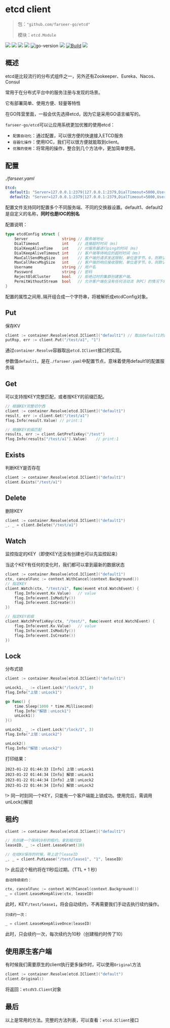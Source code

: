 # etcd client
> 包：`"github.com/farseer-go/etcd"`
>
> 模块：`etcd.Module`

![](https://img.shields.io/github/stars/farseer-go?style=social)
![](https://img.shields.io/github/license/farseer-go/etcd)
![](https://img.shields.io/github/go-mod/go-version/farseer-go/etcd)
![](https://img.shields.io/github/v/release/farseer-go/etcd)
![go-version](https://img.shields.io/github/go-mod/go-version/farseer-go/etcd)
![](https://img.shields.io/github/languages/code-size/farseer-go/etcd)
[![Build](https://github.com/farseer-go/etcd/actions/workflows/build.yml/badge.svg)](https://github.com/farseer-go/etcd/actions/workflows/build.yml)
![](https://goreportcard.com/badge/github.com/farseer-go/etcd)

## 概述
etcd是比较流行的分布式组件之一，另外还有Zookeeper、Eureka、Nacos、Consul

常用于在分布式平台中的服务注册与发现的场景。

它有部署简单、使用方便、轻量等特性

在GO阵营里面，一般会优先选择etcd，因为它是采用GO语言编写的。

`farseer-go/etcd`可以让应用系统更加优雅的使用etcd：

- `配置自动化`：通过配置，可以很方便的快速接入ETCD服务
- `容器化操作`：使用IOC，我们可以很方便就能取到client。
- `优雅的使用`：将常用的操作，整合到几个方法中，更加简单使用。

## 配置
_./farseer.yaml_
```yaml
Etcd:
  default1: "Server=127.0.0.1:2379|127.0.0.1:2379,DialTimeout=5000,Username=test,Password=test"
  default2: "Server=127.0.0.1:2379|127.0.0.1:2379,DialTimeout=5000,Username=test,Password=test"
```
配置文件支持同时配置多个不同服务端、不同的交换器设置。default1、default2是自定义的名称，**同时也是IOC的别名**

配置说明：
```go
type etcdConfig struct {
	Server               string // 服务端地址
	DialTimeout          int    // 连接超时时间（ms)
	DialKeepAliveTime    int    // 对服务器进行ping的时间（ms)
	DialKeepAliveTimeout int    // 客户端等待响应的超时时间（ms)
	MaxCallSendMsgSize   int    // 客户端的请求发送限制，单位是字节。0，则默认为2.0 MiB（2 * 1024 * 1024）。
	MaxCallRecvMsgSize   int    // 客户端的响应接收限制，单位是字节。0，则默认不限制
	Username             string // 用户名
	Password             string // 密码
	RejectOldCluster     bool   // 拒绝过时的集群创建客户端。
	PermitWithoutStream  bool   // 允许客户端在没有任何活动流（RPC）的情况下向服务器发送keepalive pings。
}
```
配置的属性之间用`,`隔开组合成一个字符串，将被解析成etcdConfig对象。

## Put
保存KV
```go
client := container.Resolve[etcd.IClient]("default1") // 取出default1的配置服务端
putRsp, err := client.Put("/test/a1", "1")
```
通过`container.Resolve`容器取出`etcd.IClient`接口的实现。

参数值`default1`，是在`./farseer.yaml`中配置节点，意味着使用default1的配置服务端

## Get
可以支持按KEY完整匹配，或者按KEY的前缀匹配。
```go
// 根据KEY完整切尔西
client := container.Resolve[etcd.IClient]("default1")
result, err := client.Get("/test/a1")
flog.Info(result.Value) // print:1

// 根据KEY前缀匹配
results, err := client.GetPrefixKey("/test")
flog.Info(results["/test/a1"].Value)    // print:1
```

## Exists
判断KEY是否存在
```go
client := container.Resolve[etcd.IClient]("default1")
client.Exists("/test/a1")
```

## Delete
删除KEY
```go
client := container.Resolve[etcd.IClient]("default1")
_, _ = client.Delete("/test/a1")
```

## Watch
监控指定的KEY（即使KEY还没有创建也可以先监控起来）

当这个KEY有任何的变化时，我们都可以拿到最新的数据状态
```go
client := container.Resolve[etcd.IClient]("default1")
ctx, cancelFunc := context.WithCancel(context.Background())
// 指定KEY
client.Watch(ctx, "/test/a1", func(event etcd.WatchEvent) {
    flog.Info(event.Kv.Value)   // value
    flog.Info(event.IsModify())
    flog.Info(event.IsCreate())
})

// 指定KEY前缀
client.WatchPrefixKey(ctx, "/test/", func(event etcd.WatchEvent) {
    flog.Info(event.Kv.Value)   // value
    flog.Info(event.IsModify())
    flog.Info(event.IsCreate())
})
```

## Lock
分布式锁
```go
client := container.Resolve[etcd.IClient]("default1")

unLock1, _ := client.Lock("/lock/1", 3)
flog.Info("上锁：unLock1")

go func() {
    time.Sleep(1000 * time.Millisecond)
    flog.Info("解锁：unLock1")
    unLock1()
}()

unLock2, _ := client.Lock("/lock/1", 3)
flog.Info("上锁：unLock2")

unLock2()
flog.Info("解锁：unLock2")
```
打印结果：
```
2023-01-22 01:44:33 [Info] 上锁：unLock1
2023-01-22 01:44:34 [Info] 解锁：unLock1
2023-01-22 01:44:34 [Info] 上锁：unLock2
2023-01-22 01:44:34 [Info] 解锁：unLock2
```

!> 同一时刻同一个KEY，只能有一个客户端能上锁成功。使用完后，需调用unLock()解锁

## 租约
```go
client := container.Resolve[etcd.IClient]("default1")

// 先创建一个保持10秒的租约，拿到租约ID
leaseID, _ := client.LeaseGrant(10)

// 在给KV保存的时候，带上这个leaseID
_, _ = client.PutLease("/test/lease1", "1", leaseID)
```
!> 此后这个租约将在11秒后过期。（TTL + 1 秒）

`自动持续续约：`
```go
ctx, cancelFunc := context.WithCancel(context.Background())
_ = client.LeaseKeepAlive(ctx, leaseID)
```
此时，KEY:`/test/lease1`，将会自动续约，不再需要我们手动去执行续约操作。

`只续约一次：`
```go
_ = client.LeaseKeepAliveOnce(leaseID)
```
此时，只会续约一次，每次续约为10秒（创建租约时传了10）

## 使用原生客户端
有时候我们需要原生的client执行更多操作时，可以使用`Original`方法
```go
client := container.Resolve[etcd.IClient]("default")
client.Original()
```
将返回：`etcdV3.Client`对象

## 最后
以上是常用的方法。完整的方法列表，可以查看：`etcd.IClient`接口